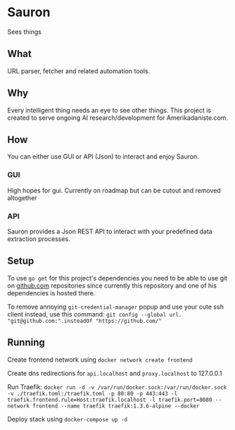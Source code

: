 # Sauron

Sees things

## What
URL parser, fetcher and related automation tools.

## Why
Every intelligent thing needs an eye to see other things. This project
is created to serve ongoing AI research/development for Amerikadaniste.com.

## How
You can either use GUI or API (Json) to interact and enjoy Sauron.

### GUI
High hopes for gui. Currently on roadmap but can be cutout and removed
altogether

### API
Sauron provides a Json REST API to interact with your predefined data
extraction processes.

## Setup
To use `go get` for this project's dependencies you need to be able to
use git on [github.com](https://github.com) repositories since
currently this repository and one of his dependencies is hosted there.

To remove annoying `git-credential-manager` popup and use your cute ssh
client instead, use this command: `git config --global url.
"git@github.com:".insteadOf "https://github.com/"`

## Running
Create frontend network using `docker network create frontend`

Create dns redirections for `api.localhost` and `proxy.localhost` to 127.0.0.1

Run Traefik: `docker run
-d -v /var/run/docker.sock:/var/run/docker.sock
-v ./traefik.toml:/traefik.toml
-p 80:80
-p 443:443
-l traefik.frontend.rule=Host:traefik.localhost
-l traefik.port=8080
--network frontend
--name traefik
traefik:1.3.6-alpine --docker`

Deploy stack using `docker-compose up -d`



